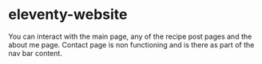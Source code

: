 # eleventy-website

You can interact with the main page, any of the recipe post pages and the about me page. Contact page is non functioning and is there as part of the nav bar content.

